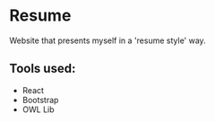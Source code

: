 # Resume 

Website that presents myself in a 'resume style' way. 

## Tools used:
- React
- Bootstrap
- OWL Lib

